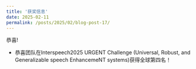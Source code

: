 ```yaml
---
title: '获奖信息'
date: 2025-02-11
permalink: /posts/2025/02/blog-post-17/
---
```


恭喜!
- 恭喜团队在Interspeech2025 URGENT Challenge (Universal, Robust, and Generalizable speech EnhancemeNT systems)获得全球第四名！
